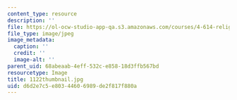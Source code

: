 ```yaml
---
content_type: resource
description: ''
file: https://ol-ocw-studio-app-qa.s3.amazonaws.com/courses/4-614-religious-architecture-and-islamic-cultures-fall-2002/d6d2e7c5e80344606989de2f817f880a_1122thumbnail.jpg
file_type: image/jpeg
image_metadata:
  caption: ''
  credit: ''
  image-alt: ''
parent_uid: 68abeaab-4eff-532c-e858-18d3ffb567bd
resourcetype: Image
title: 1122thumbnail.jpg
uid: d6d2e7c5-e803-4460-6989-de2f817f880a
---
```

